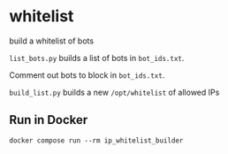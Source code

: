 # whitelist
build a whitelist of bots


`list_bots.py` builds a list of bots in `bot_ids.txt`.

Comment out bots to block in `bot_ids.txt`.

`build_list.py` builds a new `/opt/whitelist` of allowed IPs


## Run in Docker

```
docker compose run --rm ip_whitelist_builder
```